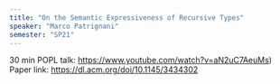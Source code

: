 ```yaml
---
title: "On the Semantic Expressiveness of Recursive Types"
speaker: "Marco Patrignani"
semester: "SP21"
---
```


30 min POPL talk: https://www.youtube.com/watch?v=aN2uC7AeuMs)
Paper link: https://dl.acm.org/doi/10.1145/3434302
